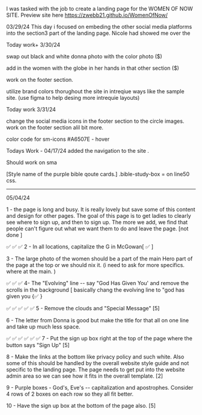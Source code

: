I was tasked with the job to create a landing page for the WOMEN OF NOW SITE. 
Preview site here
https://zwebb21.github.io/WomenOfNow/


03/29/24 
 This day i focused on embeding the other social media platforms into the section3 part of the landing page. 
Nicole had showed me over the 






Today work+ 3/30/24 

swap out black and white donna photo with the color photo ($)

add in the women with the globe in her hands in that other section ($)

work on the footer section. 

utilize brand colors thorughout the site in intreqiue ways like the sample site. (use figma to help desing more intrequie layouts)



Today work 3/31/24

change the social media icons in the footer section to the circle images. 
work on the footer section alil bit more. 

color code for sm-icons
#A6507E - hover





Todays Work - 04/17/24
added the navigation to the site .

Should work on sma


[Style name of the purple bible qoute cards.]
.bible-study-box = on line50 css.


------------------------------------
05/04/24


1 - the page is long and busy. It is really lovely but save some of this content and design for other pages. The goal of this page is to get ladies to clearly see where to sign up, and then to sign up. The more we add, we find that people can't figure out what we want them to do and leave the page.   [not done ] 




✅ ✅ ✅ 2 - In all locations, capitalize the G in McGowan[ ✅ ] 



3 - The large photo of the women should be a part of the main Hero part of the page at the top or we should nix it. (i need to ask for more specifics. where at the main. )



✅ ✅ ✅ 4- The "Evolving" line -- say "God Has Given You' and remove the scrolls in the background [ basically chang the evolving line to "god has given you {✅ }


✅ ✅ ✅ ✅ ✅ 5 - Remove the clouds and "Special Message"  [5]



6 - The letter from Donna is good but make the title for that all on one line and take up much less space. 



✅ ✅ ✅ ✅ ✅ ✅ 7 - Put the sign up box right at the top of the page where the button says "Sign Up" [5]



8 - Make the links at the bottom like privacy policy and such white. Also some of this should be handled by the overall website style guide and not specific to the landing page. The page needs to get put into the website admin area so we can see how it fits in the overall template. [2]



9 - Purple boxes - God's, Eve's -- capitalization and apostrophes.  Consider 4 rows of 2 boxes on each row so they all fit better. 

10 - Have the sign up box at the bottom of the page also.  [5]

